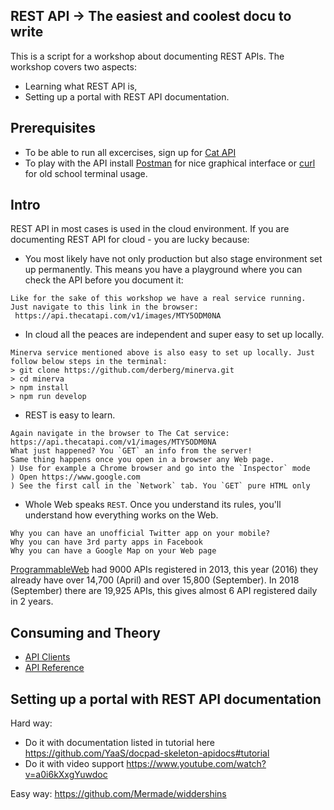## REST API -> The easiest and coolest docu to write

This is a script for a workshop about documenting REST APIs. The workshop covers two aspects:
- Learning what REST API is,
- Setting up a portal with REST API documentation.

## Prerequisites 

* To be able to run all excercises, sign up for [Cat API](https://documenter.getpostman.com/view/4016432/RWToRJCq)
* To play with the API install [Postman](https://www.getpostman.com/apps) for nice graphical interface or [curl](https://curl.haxx.se/) for old school terminal usage.

## Intro

REST API in most cases is used in the cloud environment. If you are documenting REST API for cloud - you are lucky because:
- You most likely have not only production but also stage environment set up permanently. This means you have a playground where you can check the API before you document it:
```
Like for the sake of this workshop we have a real service running.
Just navigate to this link in the browser:
 https://api.thecatapi.com/v1/images/MTY5ODM0NA
```
- In cloud all the peaces are independent and super easy to set up locally.
```
Minerva service mentioned above is also easy to set up locally. Just follow below steps in the terminal:
> git clone https://github.com/derberg/minerva.git
> cd minerva
> npm install
> npm run develop
```
- REST is easy to learn.
```
Again navigate in the browser to The Cat service:
https://api.thecatapi.com/v1/images/MTY5ODM0NA
What just happened? You `GET` an info from the server!
Same thing happens once you open in a browser any Web page.
) Use for example a Chrome browser and go into the `Inspector` mode
) Open https://www.google.com
) See the first call in the `Network` tab. You `GET` pure HTML only
```
- Whole Web speaks `REST`. Once you understand its rules, you'll understand how everything works on the Web.
```
Why you can have an unofficial Twitter app on your mobile?
Why you can have 3rd party apps in Facebook
Why you can have a Google Map on your Web page
```

[ProgrammableWeb](http://www.programmableweb.com/) had 9000 APIs registered in 2013, this year (2016) they already have over 14,700 (April) and over 15,800 (September). In 2018 (September) there are 19,925 APIs, this gives almost 6 API registered daily in 2 years.

## Consuming and Theory

- [API Clients](docu/apiclients.md)
- [API Reference](docu/apireference.md)

## Setting up a portal with REST API documentation 

Hard way:
- Do it with documentation listed in tutorial here https://github.com/YaaS/docpad-skeleton-apidocs#tutorial
- Do it with video support https://www.youtube.com/watch?v=a0i6kXxgYuwdoc

Easy way:
https://github.com/Mermade/widdershins
